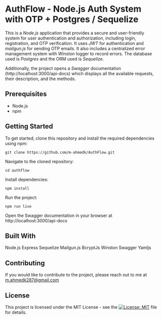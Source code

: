 # AuthFlow - Node.js Auth System with OTP + Postgres / Sequelize
This is a _Node.js_ application that provides a secure and user-friendly system for user authentication and authorization, including login, registration, and OTP verification. It uses _JWT_ for authentication and _mailgun.js_ for sending OTP emails. It also includes a centralized error management system with _Winston_ logger to record errors. The database used is _Postgres_ and the ORM used is _Sequelize_.

Additionally, the project opens a _Swagger_ documentation (http://localhost:3000/api-docs) which displays all the available requests, their description, and the methods.

## Prerequisites
- Node.js
- npm

## Getting Started
To get started, clone this repository and install the required dependencies using npm:

```
git clone https://github.com/m-ahmedk/AuthFlow.git
```

Navigate to the cloned repository:

```
cd authflow
```

Install dependencies:

```
npm install
```

Run the project:

```
npm run live
``` 

Open the Swagger documentation in your browser at http://localhost:3000/api-docs

## Built With
Node.js
Express
Sequelize
Mailgun.js
BcryptJs
Winston
Swagger
Yamljs

## Contributing
If you would like to contribute to the project, please reach out to me at m.ahmedk287@gmail.com

## License
This project is licensed under the MIT License - see the [![License: MIT](https://img.shields.io/badge/License-MIT-yellow.svg)](https://github.com/m-ahmedk/AuthFlow/blob/main/LICENSE) file for details.

